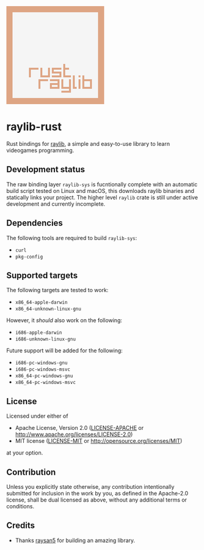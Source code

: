 ![logo](logo/raylib-rust_256x256.png)

# raylib-rust

Rust bindings for [raylib](http://www.raylib.com/), a simple and easy-to-use library to learn videogames programming.

## Development status

The raw binding layer `raylib-sys` is fucntionally complete with an automatic build script tested on Linux and macOS, this downloads raylib binaries and statically links your project. The higher level `raylib` crate is still under active development and currently incomplete.

## Dependencies

The following tools are required to build `raylib-sys`:

- `curl`
- `pkg-config`

## Supported targets

The following targets are tested to work:

- `x86_64-apple-darwin`
- `x86_64-unknown-linux-gnu`

However, it _should_ also work on the following:

- `i686-apple-darwin`
- `i686-unknown-linux-gnu`

Future support will be added for the following:

- `i686-pc-windows-gnu`
- `i686-pc-windows-msvc`
- `x86_64-pc-windows-gnu`
- `x86_64-pc-windows-msvc`

## License

Licensed under either of

- Apache License, Version 2.0
  ([LICENSE-APACHE](LICENSE-APACHE) or http://www.apache.org/licenses/LICENSE-2.0)
- MIT license
  ([LICENSE-MIT](LICENSE-MIT) or http://opensource.org/licenses/MIT)

at your option.

## Contribution

Unless you explicitly state otherwise, any contribution intentionally submitted
for inclusion in the work by you, as defined in the Apache-2.0 license, shall be
dual licensed as above, without any additional terms or conditions.

## Credits

- Thanks [raysan5](https://github.com/raysan5) for building an amazing library.
